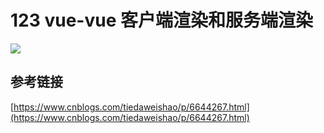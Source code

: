 # 123 vue-vue 客户端渲染和服务端渲染

![](https://img2018.cnblogs.com/blog/754332/201908/754332-20190811130543410-166045599.png)

## 参考链接

[https://www.cnblogs.com/tiedaweishao/p/6644267.html](https://www.cnblogs.com/tiedaweishao/p/6644267.html)

